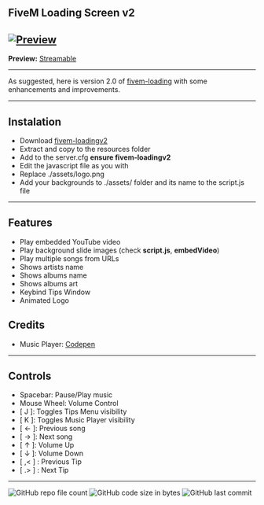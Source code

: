 ## FiveM Loading Screen v2
[![Preview](https://media.discordapp.net/attachments/1022674122397986827/1075911303547326496/image.png "Preview")](https://streamable.com/yjo8sq "Preview")
------------
**Preview:** [Streamable](https://streamable.com/yjo8sq "Streamable")

------------
As suggested, here is version 2.0 of [fivem-loading](https://github.com/0wn1/fivem-loading "fivem-loading") with some enhancements and improvements.

------------
## Instalation
- Download [fivem-loadingv2](https://github.com/0wn1/fivem-loadingv2/releases/download/v2/fivem-loadingv2-main.zip "fivem-loadingv2")
- Extract and copy to the resources folder
- Add to the server.cfg **ensure fivem-loadingv2**
- Edit the javascript file as you with
- Replace ./assets/logo.png
- Add your backgrounds to ./assets/ folder and its name to the script.js file

------------
## Features
- Play embedded YouTube video
- Play background slide images (check **script.js**, **embedVideo**)
- Play multiple songs from URLs
- Shows artists name
- Shows albums name
- Shows albums art
- Keybind Tips Window
- Animated Logo

## Credits
- Music Player: [Codepen](https://codepen.io/serversideup/pen/Vwrgoea "Codepen")

------------
## Controls
- Spacebar: Pause/Play music
- Mouse Wheel: Volume Control
-  [ J ]: Toggles Tips Menu visibility
-  [ K ]: Toggles Music Player visibility
-  [ ← ]: Previous song
-  [ → ]: Next song
-  [ ↑ ]: Volume Up
-  [ ↓ ]: Volume Down
-  [ ,< ] : Previous Tip
-  [ .> ] : Next Tip

------------
![GitHub repo file count](https://img.shields.io/github/directory-file-count/0wn1/fivem-loadingv2)		![GitHub code size in bytes](https://img.shields.io/github/languages/code-size/0wn1/fivem-loadingv2)		![GitHub last commit](https://img.shields.io/github/last-commit/0wn1/fivem-loadingv2)
